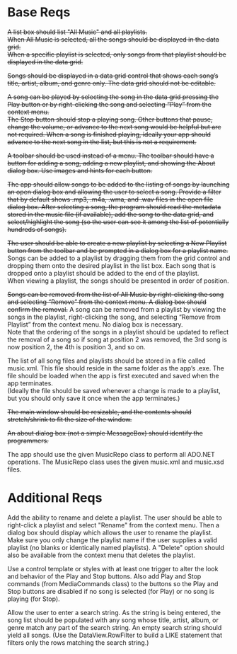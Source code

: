 # Base Reqs
~~A list box should list "All Music" and all playlists.  
When All Music is selected, all the songs should be displayed in the data grid.  
When a specific playlist is selected, only songs from that playlist should be displayed in the data grid.~~

~~Songs should be displayed in a data grid control that shows each song’s title, artist, album, and genre only. 
The data grid should not be editable.~~

~~A song can be played by selecting the song in the data grid pressing the Play button 
or by right-clicking the song and selecting “Play” from the context menu.  
The Stop button should stop a playing song.  Other buttons that pause, change the volume,
or advance to the next song would be helpful but are not required.  When a song is finished playing,
ideally your app should advance to the next song in the list, but this is not a requirement.~~

~~A toolbar should be used instead of a menu. The toolbar should have a button for adding a song, 
adding a new playlist, and showing the About dialog box. Use images and hints for each button.~~

~~The app should allow songs to be added to the listing of songs by launching an open dialog box
and allowing the user to select a song.  Provide a filter that by default shows
.mp3, .m4a, .wma, and .wav files in the open file dialog box.  After selecting a song,
the program should read the metadata stored in the music file (if available),
add the song to the data grid, and select/highlight the song (so the user can see it among the list of potentially hundreds of songs).~~  

~~The user should be able to create a new playlist by selecting a New Playlist button from the toolbar
and be prompted in a dialog box for a playlist name.~~ Songs can be added to a playlist by dragging them
from the grid control and dropping them onto the desired playlist in the list box. 
Each song that is dropped onto a playlist should be added to the end of the playlist.  
When viewing a playlist, the songs should be presented in order of position.  

~~Songs can be removed from the list of All Music by right-clicking the song and selecting “Remove” from the context menu.
A dialog box should confirm the removal.~~ A song can be removed from a playlist by viewing the songs in the playlist, 
right-clicking the song, and selecting “Remove from Playlist” from the context menu.  No dialog box is necessary.  
Note that the ordering of the songs in a playlist should be updated to reflect the removal of a song so if song at 
position 2 was removed, the 3rd song is now position 2, the 4th is position 3, and so on.

The list of all song files and playlists should be stored in a file called music.xml. 
This file should reside in the same folder as the app’s .exe. 
The file should be loaded when the app is first executed and saved when the app terminates.  
(Ideally the file should be saved whenever a change is made to a playlist, but you should only save it once when the app terminates.)

~~The main window should be resizable, and the contents should stretch/shrink to fit the size of the window.~~

~~An about dialog box (not a simple MessageBox) should identify the programmers.~~

The app should use the given MusicRepo class to perform all ADO.NET operations. 
The MusicRepo class uses the given music.xml and music.xsd files.

# Additional Reqs
Add the ability to rename and delete a playlist.  The user should be able to right-click a playlist 
and select "Rename" from the context menu.  Then a dialog box should display which allows the user to rename the playlist. 
Make sure you only change the playlist name if the user supplies a valid playlist (no blanks or identically named playlists). 
A "Delete" option should also be available from the context menu that deletes the playlist.

Use a control template or styles with at least one trigger to alter the look and behavior of the Play and Stop buttons. 
Also add Play and Stop commands (from MediaCommands class) to the buttons so the Play
and Stop buttons are disabled if no song is selected (for Play) or no song is playing (for Stop).

Allow the user to enter a search string. As the string is being entered, the song list should be populated
with any song whose title, artist, album, or genre match any part of the search string. 
An empty search string should yield all songs. (Use the DataView.RowFilter to build a LIKE statement 
that filters only the rows matching the search string.)

